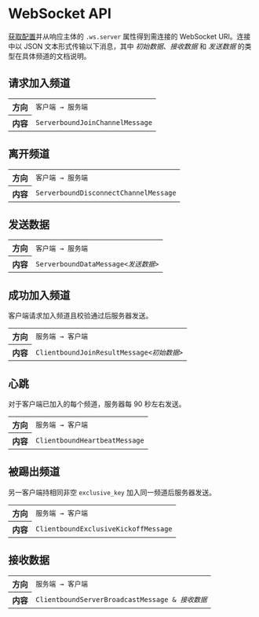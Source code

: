 # WebSocket API

[获取配置](misc#获取配置)并从响应主体的 `.ws.server` 属性得到需连接的 WebSocket
URI。连接中以 JSON 文本形式传输以下消息，其中
<var>初始数据</var>、<var>接收数据</var> 和
<var>发送数据</var> 的类型在具体频道的文档说明。

## 请求加入频道

<table>
  <tr>
    <th align="right">方向</th>
    <td><code>客户端 → 服务端</code></td>
  </tr>
  <tr>
    <th align="right">内容</th>
    <td><code>ServerboundJoinChannelMessage</code></td>
  </tr>
</table>

## 离开频道

<table>
  <tr>
    <th align="right">方向</th>
    <td><code>客户端 → 服务端</code></td>
  </tr>
  <tr>
    <th align="right">内容</th>
    <td><code>ServerboundDisconnectChannelMessage</code></td>
  </tr>
</table>

## 发送数据

<table>
  <tr>
    <th align="right">方向</th>
    <td><code>客户端 → 服务端</code></td>
  </tr>
  <tr>
    <th align="right">内容</th>
    <td><code>ServerboundDataMessage&lt;<var>发送数据</var>&gt;</code></td>
  </tr>
</table>

## 成功加入频道

客户端请求加入频道且校验通过后服务器发送。

<table>
  <tr>
    <th align="right">方向</th>
    <td><code>服务端 → 客户端</code></td>
  </tr>
  <tr>
    <th align="right">内容</th>
    <td><code>ClientboundJoinResultMessage&lt;<var>初始数据</var>&gt;</code></td>
  </tr>
</table>

## 心跳

对于客户端已加入的每个频道，服务器每 90 秒左右发送。

<table>
  <tr>
    <th align="right">方向</th>
    <td><code>服务端 → 客户端</code></td>
  </tr>
  <tr>
    <th align="right">内容</th>
    <td><code>ClientboundHeartbeatMessage</code></td>
  </tr>
</table>

## 被踢出频道

另一客户端持相同非空 `exclusive_key` 加入同一频道后服务器发送。

<table>
  <tr>
    <th align="right">方向</th>
    <td><code>服务端 → 客户端</code></td>
  </tr>
  <tr>
    <th align="right">内容</th>
    <td><code>ClientboundExclusiveKickoffMessage</code></td>
  </tr>
</table>

## 接收数据

<table>
  <tr>
    <th align="right">方向</th>
    <td><code>服务端 → 客户端</code></td>
  </tr>
  <tr>
    <th align="right">内容</th>
    <td><code>ClientboundServerBroadcastMessage &amp; <var>接收数据</var></code></td>
  </tr>
</table>
